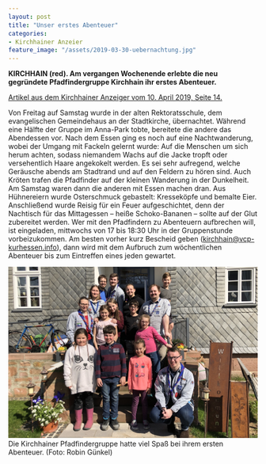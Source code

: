 ```yaml
---
layout: post
title: "Unser erstes Abenteuer"
categories:
- Kirchhainer Anzeier
feature_image: "/assets/2019-03-30-uebernachtung.jpg"
---
```


**KIRCHHAIN (red). Am vergangen Wochenende erlebte die neu gegründete Pfadfindergruppe Kirchhain ihr erstes Abenteuer.**

[Artikel aus dem Kirchhainer Anzeiger vom 10. April 2019, Seite 14.](/assets/references/2019-04-10-kirchhainer-anzeiger.pdf)

Von Freitag auf Samstag wurde in der alten Rektoratsschule, dem evangelischen Gemeindehaus an der Stadtkirche, übernachtet. Während eine Hälfte der Gruppe im Anna-Park tobte, bereitete die andere das Abendessen vor. Nach dem Essen ging es noch auf eine Nachtwanderung, wobei der Umgang mit Fackeln gelernt wurde: Auf die Menschen um sich herum achten, sodass niemandem Wachs auf die Jacke tropft oder versehentlich Haare angekokelt werden. Es sei sehr aufregend, welche Geräusche abends am Stadtrand und auf den Feldern zu hören sind. Auch Kröten trafen die Pfadfinder auf der kleinen Wanderung in der Dunkelheit.
Am Samstag waren dann die anderen mit Essen machen dran. Aus Hühnereiern wurde Osterschmuck gebastelt: Kresseköpfe und bemalte Eier. Anschließend wurde Reisig für ein Feuer aufgeschichtet, denn der Nachtisch für das Mittagessen – heiße Schoko-Bananen – sollte auf der Glut zubereitet werden.
Wer mit den Pfadfindern zu Abenteuern aufbrechen will, ist eingeladen, mittwochs von 17 bis 18:30 Uhr in der Gruppenstunde vorbeizukommen. Am besten vorher kurz Bescheid geben ([kirchhain@vcp-kurhessen.info](mailto:kirchhain@vcp-kurhessen.info)), dann wird mit dem Aufbruch zum wöchentlichen Abenteuer bis zum Eintreffen eines jeden gewartet.

![Gruppenbild von der Kirchhainer Pfadfindergruppe](/assets/2019-03-30-uebernachtung.jpg)
Die Kirchhainer Pfadfindergruppe hatte viel Spaß bei ihrem ersten Abenteuer. (Foto: Robin Günkel)


